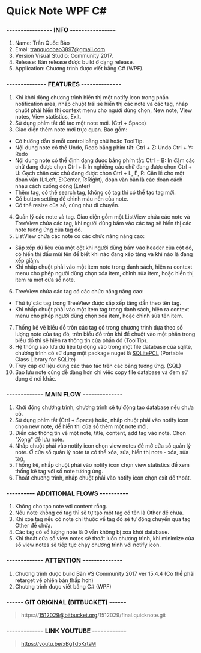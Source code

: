 # Quick Note WPF C#

### ---------------- INFO ----------------
1. Name: Trần Quốc Bảo
2. Emal: tranquocbao3897@gmail.com
3. Version Visual Studio: Community 2017.
4. Release: Bản release được build ở dạng release.
5. Application: Chương trình được viết bằng C# (WPF).

### -------------- FEATURES --------------
1. Khi khởi động chương trình hiển thị một notify icon trong phần notification area,
nhấp chuột trái sẽ hiển thị các note và các tag, nhấp chuột phải hiển thị context menu
cho người dùng chọn, New note, View notes, View statistics, Exit.
2. Sử dụng phím tắt để tạo một note mới. (Ctrl + Space)
3. Giao diện thêm note mới trực quan. Bao gồm:

- Có hướng dẫn ở mỗi control bằng chữ hoặc ToolTip.
- Nội dung note có thể Undo, Redo bằng phím tắt:
Ctrl + Z: Undo
Ctrl + Y: Redo
- Nội dung note có thể định dạng được bằng phím tắt:
Ctrl + B: In đậm các chữ đang được chọn
Ctrl + I: In nghiêng các chữ đang được chọn
Ctrl + U: Gạch chân các chứ đang được chọn
Ctrl + L, E, R: Căn lề cho một đoạn văn (L:Left, E:Center, R:Right), đoạn văn bản là các đoạn cách nhau cách xuống dòng (Enter)
- Thêm tag, có thể search tag, không có tag thì có thể tạo tag mới.
- Có button setting để chỉnh màu nền của note.
- Có thể resize của sổ, cũng như di chuyển.

4. Quản lý các note và tag. Giao diện gồm một ListView chứa các note và TreeView chứa các tag,
khi người dùng bấm vào các tag sẽ hiển thị các note tương ứng của tag đó.
5. ListView chứa các note có các chức năng nâng cao:

- Sắp xếp dữ liệu của một cột khi người dùng bấm vào header của cột đó,
có hiển thị dấu mũi tên để biết khi nào đang xếp tăng và khi nào là đang xếp giảm.
- Khi nhấp chuột phải vào một item note trong danh sách,
hiện ra context menu cho phép người dùng chọn xóa item, chỉnh sửa item, hoặc hiển thị item ra một cửa sổ note.

6. TreeView chứa các tag có các chức năng nâng cao:

- Thứ tự các tag trong TreeView được sắp xếp tăng dần theo tên tag.
- Khi nhấp chuột phải vào một item tag trong danh sách,
hiện ra context menu cho phép người dùng chọn xóa item, hoặc chỉnh sửa tên item.

7. Thống kê vẽ biểu đồ tròn các tag có trong chương trình dựa theo số lượng note của tag đó,
trên biểu đồ tròn khi để chuột vào một phần trong biểu đồ thì sẽ hiện ra thông tin của phần đó (ToolTip).
8. Hệ thống sao lưu dữ liệu tự động vào trong một file database của sqlite,
chương trình có sử dụng một package nuget là [SQLitePCL](https://www.nuget.org/packages/SQLitePCL) (Portable Class Library for SQLite)
9. Truy cập dữ liệu dùng các thao tác trên các bảng tương ứng. (SQL)
10. Sao lưu note cũng dễ dàng hơn chỉ việc copy file database và đem sử dụng ở nơi khác.

### ------------- MAIN FLOW --------------
1. Khởi động chương trình, chương trình sẽ tự động tạo database nếu chưa có.
2. Sử dụng phím tắt (Ctrl + Space) hoặc, nhấp chuột phải vào notify icon chọn new note,
để hiển thị cửa sổ thêm một note mới.
3. Điền các thông tin về một note, title, content, add tag vào note. Chọn "Xong" để lưu note.
4. Nhấp chuột phải vào notify icon chọn view notes để mở cửa sổ quản lý note. 
Ở cửa sổ quản lý note ta có thể xóa, sửa, hiển thị note - xóa, sửa tag.
5. Thống kê, nhấp chuột phải vào notify icon chọn view statistics để xem thống kê tag với số note tương ứng.
6. Thoát chương trình, nhấp chuột phải vào notify icon chọn exit để thoát.

### ---------- ADDITIONAL FLOWS ----------
1. Không cho tạo note với content rỗng.
2. Nếu note không có tag thì sẽ tự tạo một tag có tên là Other để chứa.
3. Khi xóa tag nếu có note chỉ thuộc về tag đó sẽ tự động chuyển qua tag Other để chứa.
4. Các tag có số lượng note là 0 vẫn không bị xóa khỏi database.
5. Khi thoát cửa sổ view notes sẽ thoát luôn chương trình,
khi minimize cửa sổ view notes sẽ tiếp tục chạy chương trình với notify icon.

### ------------- ATTENTION --------------
1. Chương trình được build Bản VS Community 2017 ver 15.4.4
(Có thể phải retarget về phiên bản thấp hơn)
2. Chương trình được viết bằng C# (WPF)

### ------ GIT ORIGINAL (BITBUCKET) ------
> https://1512029@bitbucket.org/1512029/final.quicknote.git

### ------------- LINK YOUTUBE ------------
> https://youtu.be/xBgTd5KrtsM